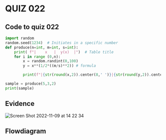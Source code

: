 # QUIZ 022

## Code to quiz 022
```.py
import random
random.seed(1234)  # Initiates in a specific number
def produce(n=int, m=int, s=int):
    print( f"|    x   |  y(x)  |")  # Table title
    for i in range (0,n):
        x = random.randint(0,100)
        y = x**(1/2*((m/s)**2)) # formula

        print(f"|{str(round(x,2)).center(8,' ')}|{str(round(y,2)).center(8,' ')}|")

sample = produce(5,3,2)
print(sample)
```
## Evidence

![Screen Shot 2022-11-09 at 14 22 34](https://user-images.githubusercontent.com/111819437/200745594-317fedcc-5f3c-4e3a-b633-b18b5bda5a3b.png)

## Flowdiagram

